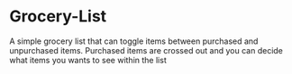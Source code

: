 # Grocery-List
A simple grocery list that can toggle items between purchased and unpurchased items. Purchased items are crossed out and you can decide what items you wants to see within the list
